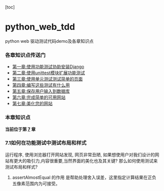 [toc]
# python_web_tdd

python web 驱动测试代码demo及各章知识点

### 各章知识点传送门
- [第一章:使用功能测试协助安装Django](https://github.com/evilmao/python_web_tdd/tree/v1.0)
- [第二章:使用unittest模块扩展功能测试](https://github.com/evilmao/python_web_tdd/tree/v2.0)
- [第三章:使用单元测试测试简单的页面](https://github.com/evilmao/python_web_tdd/tree/v3.1)
- [第四章:编写这些测试有什么用](https://github.com/evilmao/python_web_tdd/tree/v4.0)
- [第五章:保存用户输入到数据库](https://github.com/evilmao/python_web_tdd/tree/v5.0)
- [第六章:完成简单的可用网站](https://github.com/evilmao/python_web_tdd/tree/v6.0)
- [第七章:美化您的网站](https://github.com/evilmao/python_web_tdd/tree/v7.0)

### 本章知识点
**当前位于第 [7](https://github.com/evilmao/python_web_tdd/tree/v7.0) 章**


### 7.1如何在功能测试中测试布局和样式

运行程序, 使用浏览器打开网站发现, 网页非常丑陋, 如果想使用户对我们设计的网站有更大的吸引力,内容很重要,当然界面的美化也及其关键? 那么如何使用测试来测试布局和样式?
1. assertAlmostEqual 的作用 是帮助处理舍入误差，这里指定计算结果在正负五像素范围内为可接受。

